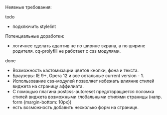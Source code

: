 Неявные требования:

todo
- подключить stylelint

Потенциальные доработки:
- логичнее сделать адаптив не по ширине экрана, а по ширине родителя.
cq-prolyfill не работает с css модулями.


done
- Возможность кастомизации цветов кнопки, фона и текста.
- Браузеры: IE 9+, Opera 12 и все остальные current version - 1.
- Использование css-модулей позволяет избежать влияние стилей виджета
на страницу аффилиата.
- С помощью плагина postcss-autoreset предотвращается поломка стилей
виджета возможными глобальными стилями страницы (напр. form {margin-bottom: 10px})
- есть возможность добавить несколько форм на странице.

